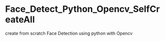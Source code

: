 # Face_Detect_Python_Opencv_SelfCreateAll
 create from scratch Face Detection using python with Opencv
